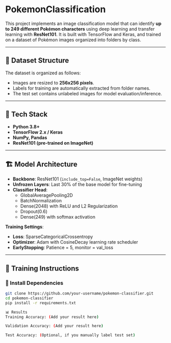 # PokemonClassification
This project implements an image classification model that can identify **up to 249 different Pokémon characters** using deep learning and transfer learning with **ResNet101**. It is built with TensorFlow and Keras, and trained on a dataset of Pokémon images organized into folders by class.

---

## 📂 Dataset Structure

The dataset is organized as follows:

- Images are resized to **256x256 pixels**.
- Labels for training are automatically extracted from folder names.
- The test set contains unlabeled images for model evaluation/inference.

---

## 🧰 Tech Stack

- **Python 3.8+**
- **TensorFlow 2.x / Keras**
- **NumPy, Pandas**
- **ResNet101 (pre-trained on ImageNet)**

---

## 🏗️ Model Architecture

- **Backbone**: ResNet101 (`include_top=False`, ImageNet weights)
- **Unfrozen Layers**: Last 30% of the base model for fine-tuning
- **Classifier Head**:
  - GlobalAveragePooling2D
  - BatchNormalization
  - Dense(2048) with ReLU and L2 Regularization
  - Dropout(0.6)
  - Dense(249) with softmax activation

**Training Settings**:
- **Loss**: SparseCategoricalCrossentropy
- **Optimizer**: Adam with CosineDecay learning rate scheduler
- **EarlyStopping**: Patience = 5, monitor = val_loss

---

## 🧪 Training Instructions

### 🔧 Install Dependencies

```bash
git clone https://github.com/your-username/pokemon-classifier.git
cd pokemon-classifier
pip install -r requirements.txt

📊 Results
Training Accuracy: (Add your result here)

Validation Accuracy: (Add your result here)

Test Accuracy: (Optional, if you manually label test set)

